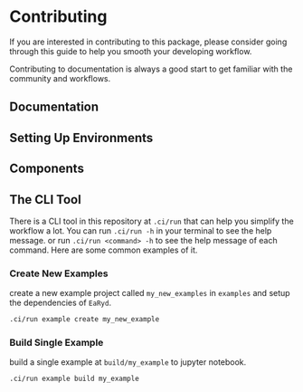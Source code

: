 # Contributing

If you are interested in contributing to this package,
please consider going through this guide to help you smooth your
developing workflow.

Contributing to documentation is always a good start to get familiar
with the community and workflows.

## Documentation

## Setting Up Environments

## Components

## The CLI Tool

There is a CLI tool in this repository at `.ci/run` that can help
you simplify the workflow a lot. You can run `.ci/run -h` in your
terminal to see the help message. or run `.ci/run <command> -h`
to see the help message of each command.
Here are some common examples of it.

### Create New Examples

create a new example project called `my_new_examples` in `examples`
and setup the dependencies of `EaRyd`.

```sh
.ci/run example create my_new_example
```

### Build Single Example

build a single example at `build/my_example` to jupyter notebook.

```sh
.ci/run example build my_example
```

